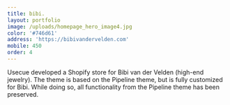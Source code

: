 ```yaml
---
title: bibi.
layout: portfolio
image: /uploads/homepage_hero_image4.jpg
color: '#746d61'
address: 'https://bibivandervelden.com'
mobile: 450
order: 4
---
```



Usecue developed a Shopify store for Bibi van der Velden (high-end jewelry). The theme is based on the Pipeline theme, but is fully customized for Bibi. While doing so, all functionality from the Pipeline theme has been preserved.